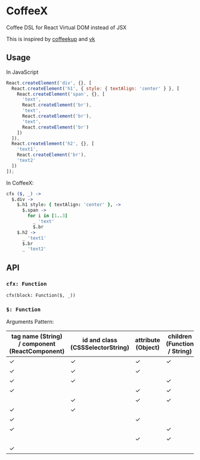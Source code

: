 # CoffeeX

Coffee DSL for React Virtual DOM instead of JSX

This is inspired by [coffeekup](https://github.com/mauricemach/coffeekup) and [vk](https://github.com/mizchi/vk)

## Usage

In JavaScript
```js
React.createElement('div', {}, [
  React.createElement('h1', { style: { textAlign: 'center' } }, [
    React.createElement('span', {}, [
      'text',
      React.createElement('br'),
      'text',
      React.createElement('br'),
      'text',
      React.createElement('br')
    ])
  ]),
  React.createElement('h2', {}, [
    'text1',
    React.createElement('br'),
    'text2'
  ])
]);
```

In CoffeeX: 
```coffee
cfx ($, _) ->
  $.div ->
    $.h1 style: { textAlign: 'center' }, ->
      $.span ->
        for i in [1..3]
          _ 'text'
          $.br
    $.h2 ->
      _ 'text1'
      $.br
      _ 'text2'
```

## API

### `cfx: Function`

`cfx(block: Function($, _))`

### `$: Function`

Arguments Pattern:

| tag name (String) <br> / component (ReactComponent) | id and class (CSSSelectorString) | attribute (Object) | children (Function / String) |
|-----------------------------------------------------|----------------------------------|--------------------|------------------------------|
| ✓                                                   | ✓                                | ✓                  | ✓                            |
| ✓                                                   | ✓                                | ✓                  |                              |
| ✓                                                   | ✓                                |                    | ✓                            |
| ✓                                                   |                                  | ✓                  | ✓                            |
|                                                     | ✓                                | ✓                  | ✓                            |
| ✓                                                   | ✓                                |                    |                              |
| ✓                                                   |                                  | ✓                  |                              |
| ✓                                                   |                                  |                    | ✓                            |
|                                                     |                                  | ✓                  | ✓                            |
| ✓                                                   |                                  |                    |                              |
